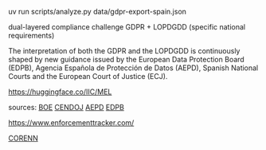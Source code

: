 uv run scripts/analyze.py data/gdpr-export-spain.json

dual-layered compliance challenge 
    GDPR + LOPDGDD (specific national requirements)

The interpretation of both the GDPR and the LOPDGDD is continuously shaped by new guidance issued by the European Data Protection Board (EDPB), Agencia Española de Protección de Datos (AEPD), Spanish National Courts and the European Court of Justice (ECJ).

https://huggingface.co/IIC/MEL

sources:
    [BOE](https://www.boe.es/datosabiertos/api/api.php)
    [CENDOJ](https://www.poderjudicial.es/search/indexAN.jsp)
    [AEPD](https://www.aepd.es/es)
    [EDPB](https://edpb.europa.eu/edpb_en)

https://www.enforcementtracker.com/

[CORENN](https://blog.wilsonl.in/corenn/)